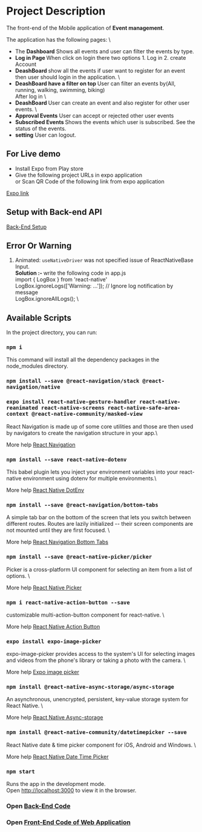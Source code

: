 # Project Description

The front-end of the Mobile application of <strong>Event management</strong>.

The application has the following pages: \

- The <strong>Dashboard</strong> Shows all events and user can filter the events by type.
- <strong> Log in Page </strong> When click on login there two options 1. Log in 2. create Account
- <strong> DeashBoard </strong> show all the events if user want to register for an event then user should login in the application. \
- <strong> DeashBoard have a filter on top </strong> User can filter an events by(All, running, walking, swimming, biking) \
  After log in \
- <strong> DeashBoard </strong>User can create an event and also register for other user events. \
- <strong> Approval Events</strong> User can accept or rejected other user events
- <strong> Subscribed Events </strong> Shows the events which user is subscribed. See the status of the events.
- <strong> setting</strong> User can logout.

## For Live demo

- Install Expo from Play store
- Give the following project URLs in expo application \
  or Scan QR Code of the following link from expo application

[Expo link ](https://expo.dev/@asadhameedafridi/sport-event)

## Setup with Back-end API

[Back-End Setup ](https://github.com/asadhameed/event-management-backend)

## Error Or Warning

1.  Animated: `useNativeDriver` was not specified issue of ReactNativeBase Input. \
    <strong>Solution :- </strong> write the following code in app.js \
     import { LogBox } from 'react-native' \
     LogBox.ignoreLogs(['Warning: ...']); // Ignore log notification by message \
     LogBox.ignoreAllLogs(); \

## Available Scripts

In the project directory, you can run:

### `npm i`

This command will install all the dependency packages in the node_modules directory.

### `npm install --save @react-navigation/stack @react-navigation/native`

### `expo install react-native-gesture-handler react-native-reanimated react-native-screens react-native-safe-area-context @react-native-community/masked-view`

React Navigation is made up of some core utilities and those are then used by navigators to create the navigation structure in your app.\

More help [React Navigation](https://reactnavigation.org/docs/getting-started)

### `npm install --save react-native-dotenv`

This babel plugin lets you inject your environment variables into your react-native environment using dotenv for multiple environments.\

More help [React Native DotEnv](https://www.npmjs.com/package/react-native-dotenv)

### `npm install --save @react-navigation/bottom-tabs`

A simple tab bar on the bottom of the screen that lets you switch between different routes. Routes are lazily initialized -- their screen components are not mounted until they are first focused. \

More help [React Navigation Bottom Tabs](https://reactnavigation.org/docs/bottom-tab-navigator)

### `npm install --save @react-native-picker/picker`

Picker is a cross-platform UI component for selecting an item from a list of options. \

More help [React Native Picker](https://github.com/react-native-picker/picker)

### `npm i react-native-action-button --save`

customizable multi-action-button component for react-native. \

More help [React Native Action Button](https://github.com/mastermoo/react-native-action-button)

### `expo install expo-image-picker`

expo-image-picker provides access to the system's UI for selecting images and videos from the phone's library or taking a photo with the camera. \

More help [Expo image picker](https://docs.expo.io/versions/latest/sdk/imagepicker/)

### `npm install @react-native-async-storage/async-storage`

An asynchronous, unencrypted, persistent, key-value storage system for React Native. \

More help [React Native Async-storage](https://github.com/react-native-async-storage/async-storage)

### `npm install @react-native-community/datetimepicker --save`

React Native date & time picker component for iOS, Android and Windows. \

More help [React Native Date Time Picker](https://github.com/react-native-datetimepicker/datetimepicker)

### `npm start`

Runs the app in the development mode.<br />
Open [http://localhost:3000](http://localhost:3000) to view it in the browser.

### Open [Back-End Code](https://github.com/asadhameed/event-management-backend)

### Open [Front-End Code of Web Application](https://github.com/asadhameed/event-management-frontend)
